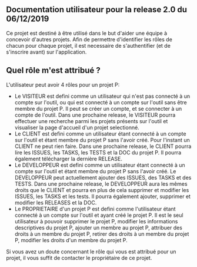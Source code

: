 Documentation utilisateur pour la release 2.0 du 06/12/2019
-----------------------------------------------------------

Ce projet est destiné à être utilisé dans le but d'aider une équipe à concevoir d'autres projets.
Afin de permettre d'identifier les rôles de chacun pour chaque projet, il est necessaire de
s'authentifier (et de s'inscrire avant) sur l'application.

Quel rôle m'est attribué ?
--------------------------

L'utilisateur peut avoir 4 rôles pour un projet P:
* Le VISITEUR est defini comme un utilisateur qui n'est pas connecté à un compte sur l'outil,
ou qui est connecté à un compte sur l'outil sans être membre du projet P. Il peut se créer un compte,
et se connecter à un compte de l'outil. Dans une prochaine release, le VISITEUR pourra effectuer une
recherche parmi les projets présents sur l'outil et visualiser la page d'accueil d'un projet
selectionné. 
* Le CLIENT est defini comme un utilisateur étant connecté à un compte sur l'outil et étant membre du
projet P sans l'avoir créé. Pour l'instant un CLIENT ne peut rien faire. Dans une prochaine release,
le CLIENT pourra lire les ISSUES, les TASKS, les TESTS et la DOC du projet P. Il pourra également
télécharger la dernière RELEASE.
* Le DEVELOPPEUR est defini comme un utilisateur étant connecté à un compte sur l'outil et étant
membre du projet P sans l'avoir créé. Le DEVELOPPEUR peut actuellement ajouter des ISSUES, des
TASKS et des TESTS. Dans une prochaine release, le DEVELOPPEUR aura les mêmes droits que le CLIENT et
pourra en plus de cela supprimer et modifier les ISSUES, les TASKS et les tests. Il pourra également
ajouter, supprimer et modifier les RELEASES et la DOC.
* Le PROPRIETAIRE d'un projet P est defini comme l'utilisateur étant connecté à un compte sur
l'outil et ayant créé le projet P. Il est le seul utilisateur à pouvoir supprimer le projet P,
modifier les informations descriptives du projet P, ajouter un membre au projet P, attribuer des
droits à un membre du projet P, retirer des droits à un membre du projet P, modifier les droits
d'un membre du projet P.

Si vous avez un doute concernant le rôle qui vous est attribué pour un projet, il vous suffit de
contacter le propriétaire de ce projet.
